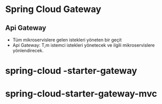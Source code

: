 # Spring Cloud Gateway
[]()
--
## Api Gateway
- Tüm mikroservislere gelen istekleri yöneten bir geçit
- Api Gateway: T,m istemci istekleri yönetecek ve ilgili mikroservislere yönlendirecek.

# spring-cloud -starter-gateway

# spring-cloud-starter-gateway-mvc